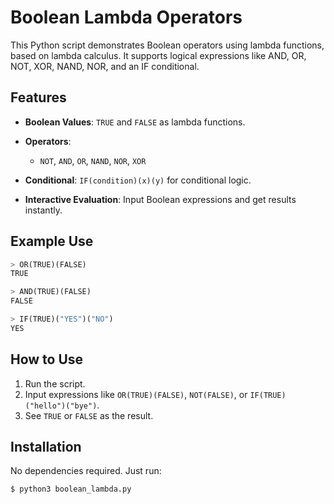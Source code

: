 # Boolean Lambda Operators

This Python script demonstrates Boolean operators using lambda functions, based on lambda calculus. It supports logical expressions like AND, OR, NOT, XOR, NAND, NOR, and an IF conditional.

## Features

* **Boolean Values**: `TRUE` and `FALSE` as lambda functions.
* **Operators**:

  * `NOT`, `AND`, `OR`, `NAND`, `NOR`, `XOR`
* **Conditional**: `IF(condition)(x)(y)` for conditional logic.
* **Interactive Evaluation**: Input Boolean expressions and get results instantly.

## Example Use

```python
> OR(TRUE)(FALSE)
TRUE

> AND(TRUE)(FALSE)
FALSE

> IF(TRUE)("YES")("NO")
YES
```

## How to Use

1. Run the script.
2. Input expressions like `OR(TRUE)(FALSE)`, `NOT(FALSE)`, or `IF(TRUE)("hello")("bye")`.
3. See `TRUE` or `FALSE` as the result.

## Installation

No dependencies required. Just run:

```bash
$ python3 boolean_lambda.py
```



